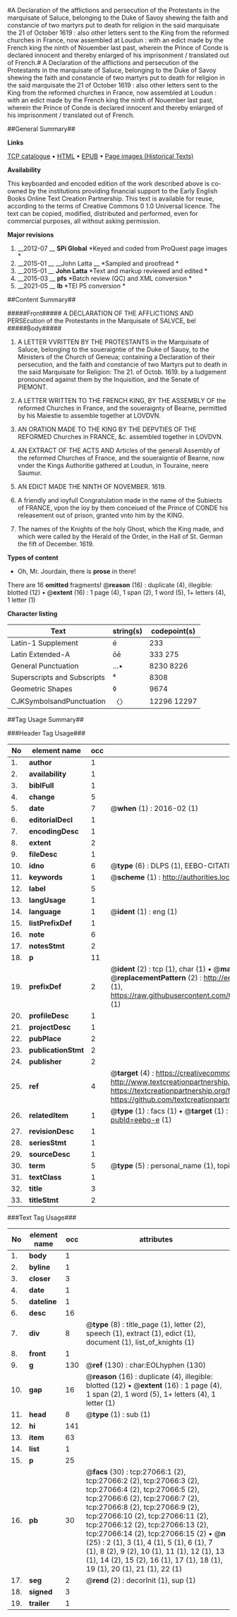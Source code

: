 #A Declaration of the afflictions and persecution of the Protestants in the marquisate of Saluce, belonging to the Duke of Savoy shewing the faith and constancie of two martyrs put to death for religion in the said marquisate the 21 of October 1619 : also other letters sent to the King from the reformed churches in France, now assembled at Loudun : with an edict made by the French king the ninth of Nouember last past, wherein the Prince of Conde is declared innocent and thereby enlarged of his imprisonment / translated out of French.#
A Declaration of the afflictions and persecution of the Protestants in the marquisate of Saluce, belonging to the Duke of Savoy shewing the faith and constancie of two martyrs put to death for religion in the said marquisate the 21 of October 1619 : also other letters sent to the King from the reformed churches in France, now assembled at Loudun : with an edict made by the French king the ninth of Nouember last past, wherein the Prince of Conde is declared innocent and thereby enlarged of his imprisonment / translated out of French.

##General Summary##

**Links**

[TCP catalogue](http://www.ota.ox.ac.uk/tcp/)  • 
[HTML](http://tei.it.ox.ac.uk/tcp/Texts-HTML/free/A11/A11418.html)  • 
[EPUB](http://tei.it.ox.ac.uk/tcp/Texts-EPUB/free/A11/A11418.epub) • 
[Page images (Historical Texts)](https://historicaltexts.jisc.ac.uk/eebo-23993025e)

**Availability**

This keyboarded and encoded edition of the work described above is co-owned by the
    institutions providing financial support to the Early English Books Online Text Creation
    Partnership. This text is available for reuse, according to the terms of  Creative Commons 0 1.0 Universal
    licence. The text can be copied, modified, distributed and performed, even for commercial
    purposes, all without asking permission.

**Major revisions**

1. __2012-07 __ __SPi Global__ *Keyed and coded from ProQuest page images *
1. __2015-01 __ __John Latta __ *Sampled and proofread *
1. __2015-01 __ __John Latta__ *Text and markup reviewed and edited *
1. __2015-03 __ __pfs__ *Batch review (QC) and XML conversion *
1. __2021-05 __ __lb__ *TEI P5 conversion *

##Content Summary##

#####Front#####
A DECLARATION OF THE AFFLICTIONS AND PERSEcution of the Protestants in the Marquisate of SALVCE, bel
#####Body#####

1. A LETTER VVRITTEN BY THE PROTESTANTS in the Marquisate of Saluce, belonging to the soueraigntie of the Duke of Sauoy, to the Ministers of the Church of Geneua; containing a Declaration of their persecution, and the faith and constancie of two Martyrs put to death in the said Marquisate for Religion: The 21. of Octob. 1619. by a Iudgement pronounced against them by the Inquisition, and the Senate of PIEMONT.

1. A LETTER WRITTEN TO THE FRENCH KING, BY THE ASSEMBLY OF the reformed Churches in France, and the soueraignty of Bearne, permitted by his Maiestie to assemble together at LOVDVN.

1. AN ORATION MADE TO THE KING BY THE DEPVTIES OF THE REFORMED Churches in FRANCE, &c. assembled together in LOVDVN.

1. AN EXTRACT OF THE ACTS AND Articles of the generall Assembly of the reformed Churches of France, and the soueraigntie of Bearne, now vnder the Kings Authoritie gathered at Loudun, in Touraine, neere Saumur.

1. AN EDICT MADE THE NINTH OF NOVEMBER. 1619.

1. A friendly and ioyfull Congratulation made in the name of the Subiects of FRANCE, vpon the ioy by them conceiued of the Prince of CONDE his releasement out of prison, granted vnto him by the KING.

1. The names of the Knights of the holy Ghost, which the King made, and which were called by the Herald of the Order, in the Hall of St. German the fift of December. 1619.

**Types of content**

  * Oh, Mr. Jourdain, there is **prose** in there!

There are 16 **omitted** fragments! 
 @__reason__ (16) : duplicate (4), illegible: blotted (12)  •  @__extent__ (16) : 1 page (4), 1 span (2), 1 word (5), 1+ letters (4), 1 letter (1)

**Character listing**


|Text|string(s)|codepoint(s)|
|---|---|---|
|Latin-1 Supplement|é|233|
|Latin Extended-A|ōē|333 275|
|General Punctuation|…•|8230 8226|
|Superscripts             and Subscripts|⁴|8308|
|Geometric Shapes|◊|9674|
|CJKSymbolsandPunctuation|〈〉|12296 12297|

##Tag Usage Summary##

###Header Tag Usage###

|No|element name|occ|attributes|
|---|---|---|---|
|1.|__author__|1||
|2.|__availability__|1||
|3.|__biblFull__|1||
|4.|__change__|5||
|5.|__date__|7| @__when__ (1) : 2016-02 (1)|
|6.|__editorialDecl__|1||
|7.|__encodingDesc__|1||
|8.|__extent__|2||
|9.|__fileDesc__|1||
|10.|__idno__|6| @__type__ (6) : DLPS (1), EEBO-CITATION (1), VID (1), EEBO-PROQUEST (1), STC (2)|
|11.|__keywords__|1| @__scheme__ (1) : http://authorities.loc.gov/ (1)|
|12.|__label__|5||
|13.|__langUsage__|1||
|14.|__language__|1| @__ident__ (1) : eng (1)|
|15.|__listPrefixDef__|1||
|16.|__note__|6||
|17.|__notesStmt__|2||
|18.|__p__|11||
|19.|__prefixDef__|2| @__ident__ (2) : tcp (1), char (1)  •  @__matchPattern__ (2) : ([0-9\-]+):([0-9IVX]+) (1), (.+) (1)  •  @__replacementPattern__ (2) : http://eebo.chadwyck.com/downloadtiff?vid=$1&page=$2 (1), https://raw.githubusercontent.com/textcreationpartnership/Texts/master/tcpchars.xml#$1 (1)|
|20.|__profileDesc__|1||
|21.|__projectDesc__|1||
|22.|__pubPlace__|2||
|23.|__publicationStmt__|2||
|24.|__publisher__|2||
|25.|__ref__|4| @__target__ (4) : https://creativecommons.org/publicdomain/zero/1.0/ (1), http://www.textcreationpartnership.org/docs/. (1), https://textcreationpartnership.org/faq/#faq05 (1), https://github.com/textcreationpartnership (1)|
|26.|__relatedItem__|1| @__type__ (1) : facs (1)  •  @__target__ (1) : https://data.historicaltexts.jisc.ac.uk/view?pubId=eebo-e (1)|
|27.|__revisionDesc__|1||
|28.|__seriesStmt__|1||
|29.|__sourceDesc__|1||
|30.|__term__|5| @__type__ (5) : personal_name (1), topical_term (1), geographic_name (3)|
|31.|__textClass__|1||
|32.|__title__|3||
|33.|__titleStmt__|2||


###Text Tag Usage###

|No|element name|occ|attributes|
|---|---|---|---|
|1.|__body__|1||
|2.|__byline__|1||
|3.|__closer__|3||
|4.|__date__|1||
|5.|__dateline__|1||
|6.|__desc__|16||
|7.|__div__|8| @__type__ (8) : title_page (1), letter (2), speech (1), extract (1), edict (1), document (1), list_of_knights (1)|
|8.|__front__|1||
|9.|__g__|130| @__ref__ (130) : char:EOLhyphen (130)|
|10.|__gap__|16| @__reason__ (16) : duplicate (4), illegible: blotted (12)  •  @__extent__ (16) : 1 page (4), 1 span (2), 1 word (5), 1+ letters (4), 1 letter (1)|
|11.|__head__|8| @__type__ (1) : sub (1)|
|12.|__hi__|141||
|13.|__item__|63||
|14.|__list__|1||
|15.|__p__|25||
|16.|__pb__|30| @__facs__ (30) : tcp:27066:1 (2), tcp:27066:2 (2), tcp:27066:3 (2), tcp:27066:4 (2), tcp:27066:5 (2), tcp:27066:6 (2), tcp:27066:7 (2), tcp:27066:8 (2), tcp:27066:9 (2), tcp:27066:10 (2), tcp:27066:11 (2), tcp:27066:12 (2), tcp:27066:13 (2), tcp:27066:14 (2), tcp:27066:15 (2)  •  @__n__ (25) : 2 (1), 3 (1), 4 (1), 5 (1), 6 (1), 7 (1), 8 (2), 9 (2), 10 (1), 11 (1), 12 (1), 13 (1), 14 (2), 15 (2), 16 (1), 17 (1), 18 (1), 19 (1), 20 (1), 21 (1), 22 (1)|
|17.|__seg__|2| @__rend__ (2) : decorInit (1), sup (1)|
|18.|__signed__|3||
|19.|__trailer__|1||
